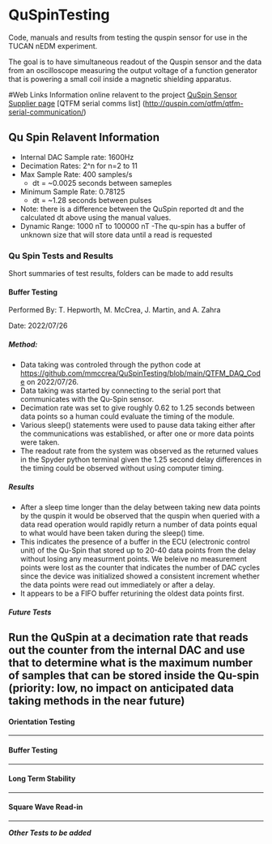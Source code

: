 # QuSpinTesting
Code, manuals and results from testing the quspin sensor for use in the TUCAN nEDM experiment.

The goal is to have simultaneous readout of the Quspin sensor and the data from an oscilloscope measuring the output voltage of a function generator that is powering a small coil inside a magnetic shielding apparatus.

#Web Links
Information online relavent to the project
[QuSpin Sensor Supplier page](https://quspin.com/qtfm/)
[QTFM serial comms list] (http://quspin.com/qtfm/qtfm-serial-communication/)

## Qu Spin Relavent Information
- Internal DAC Sample rate: 1600Hz
- Decimation Rates: 2^n for n=2 to 11
- Max Sample Rate: 400 samples/s
  - dt = ~0.0025 seconds between sameples
- Minimum Sample Rate: 0.78125
  - dt = ~1.28 seconds between pulses
- Note: there is a difference between the QuSpin reported dt and the calculated dt above using the manual values.
- Dynamic Range: 1000 nT to 100000 nT
-The qu-spin has a buffer of unknown size that will store data until a read is requested


### Qu Spin Tests and Results
Short summaries of test results, folders can be made to add results
#### Buffer Testing
Performed By: T. Hepworth, M. McCrea, J. Martin, and A. Zahra

Date: 2022/07/26

##### Method:
- Data taking was controled through the python code at https://github.com/mmccrea/QuSpinTesting/blob/main/QTFM_DAQ_Code on 2022/07/26.
- Data taking was started by connecting to the serial port that communicates with the Qu-Spin sensor.
- Decimation rate was set to give roughly 0.62 to 1.25 seconds between data points so a human could evaluate the timing of the module.
- Various sleep() statements were used to pause data taking either after the communications was established, or after one or more  data points were taken.
- The readout rate from the system was observed as the returned values in the Spyder python terminal given the 1.25 second delay differences in the timing could be observed without using computer timing.

##### Results
- After a sleep time longer than the delay between taking new data points by the quspin it would be observed that the quspin when queried with a data read operation would rapidly return a number of data points equal to what would have been taken during the sleep() time.  
- This indicates the presence of a buffer in the ECU (electronic control unit) of the Qu-Spin that stored up to 20-40 data points from the delay without losing any measurment points.  We beleive no measurement points were lost as the counter that indicates the number of DAC cycles since the device was initialized showed a consistent increment whether the data points were read out immediately or after a delay.
- It appears to be a FIFO buffer returining the oldest data points first.

##### Future Tests
Run the QuSpin at a decimation rate that reads out the counter from the internal DAC and use that to determine what is the maximum number of samples that can be stored inside the Qu-spin (priority: low, no impact on anticipated data taking methods in the near future)
---
#### Orientation Testing

---
#### Buffer Testing

---
#### Long Term Stability

---
#### Square Wave Read-in

---
***Other Tests to be added***

